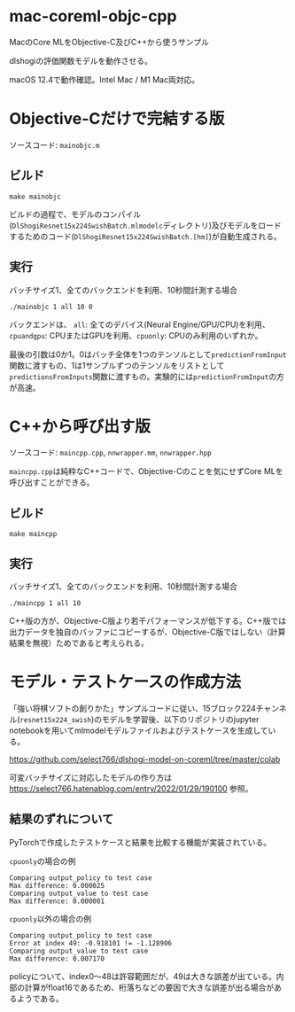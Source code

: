 # mac-coreml-objc-cpp
MacのCore MLをObjective-C及びC++から使うサンプル

dlshogiの評価関数モデルを動作させる。

macOS 12.4で動作確認。Intel Mac / M1 Mac両対応。

# Objective-Cだけで完結する版

ソースコード: `mainobjc.m`

## ビルド
```
make mainobjc
```

ビルドの過程で、モデルのコンパイル(`DlShogiResnet15x224SwishBatch.mlmodelc`ディレクトリ)及びモデルをロードするためのコード(`DlShogiResnet15x224SwishBatch.[hm]`)が自動生成される。

## 実行

バッチサイズ1、全てのバックエンドを利用、10秒間計測する場合

```
./mainobjc 1 all 10 0
```

バックエンドは、 `all`: 全てのデバイス(Neural Engine/GPU/CPU)を利用、`cpuandgpu`: CPUまたはGPUを利用、`cpuonly`: CPUのみ利用のいずれか。

最後の引数は0か1。0はバッチ全体を1つのテンソルとして`predictionFromInput`関数に渡すもの、1は1サンプルずつのテンソルをリストとして`predictionsFromInputs`関数に渡すもの。実験的には`predictionFromInput`の方が高速。

# C++から呼び出す版

ソースコード: `maincpp.cpp`, `nnwrapper.mm`, `nnwrapper.hpp`

`maincpp.cpp`は純粋なC++コードで、Objective-Cのことを気にせずCore MLを呼び出すことができる。

## ビルド
```
make maincpp
```

## 実行

バッチサイズ1、全てのバックエンドを利用、10秒間計測する場合

```
./maincpp 1 all 10
```

C++版の方が、Objective-C版より若干パフォーマンスが低下する。C++版では出力データを独自のバッファにコピーするが、Objective-C版ではしない（計算結果を無視）ためであると考えられる。

# モデル・テストケースの作成方法

「強い将棋ソフトの創りかた」サンプルコードに従い、15ブロック224チャンネル(`resnet15x224_swish`)のモデルを学習後、以下のリポジトリのjupyter notebookを用いてmlmodelモデルファイルおよびテストケースを生成している。

https://github.com/select766/dlshogi-model-on-coreml/tree/master/colab

可変バッチサイズに対応したモデルの作り方は https://select766.hatenablog.com/entry/2022/01/29/190100 参照。

## 結果のずれについて

PyTorchで作成したテストケースと結果を比較する機能が実装されている。

`cpuonly`の場合の例

```
Comparing output_policy to test case
Max difference: 0.000025
Comparing output_value to test case
Max difference: 0.000001
```

`cpuonly`以外の場合の例

```
Comparing output_policy to test case
Error at index 49: -0.918101 != -1.128906
Comparing output_value to test case
Max difference: 0.007170
```

policyについて、index0〜48は許容範囲だが、49は大きな誤差が出ている。内部の計算がfloat16であるため、桁落ちなどの要因で大きな誤差が出る場合があるようである。
